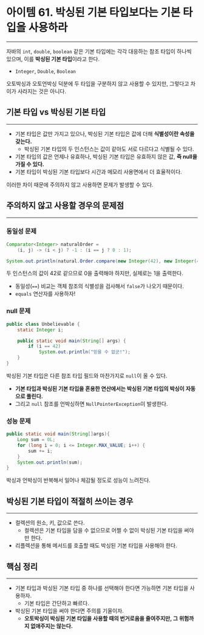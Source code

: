 # 아이템 61. 박싱된 기본 타입보다는 기본 타입을 사용하라

---

자바의 `int`, `double`, `boolean` 같은 기본 타입에는 각각 대응하는 참조 타입이 하나씩 있으며, 이를 **박싱된 기본 타입**이라고 한다.
- `Integer`, `Double`, `Boolean`

오토박싱과 오토언박싱 덕분에 두 타입을 구분하지 않고 사용할 수 있지만, 그렇다고 차이가 사라지는 것은 아니다.

## 기본 타입 vs 박싱된 기본 타입

---

- 기본 타입은 값만 가지고 있으나, 박싱된 기본 타입은 값에 더해 **식별성이란 속성을 갖는다.**
  - 박싱된 기본 타입의 두 인스턴스는 값이 같아도 서로 다르다고 식별될 수 있다.
- 기본 타입의 값은 언제나 유효하나, 박싱된 기본 타입은 유효하지 않은 값, **즉 null을 가질 수 있다.**
- 기본 타입이 박싱된 기본 타입보다 시간과 메모리 사용면에서 더 효율적이다.

이러한 차이 때문에 주의하지 않고 사용하면 문제가 발생할 수 있다.

## 주의하지 않고 사용할 경우의 문제점

---

### 동일성 문제

```java
Comparator<Integer> naturalOrder =
    (i, j) -> (i < j) ? -1 : (i == j ? 0 : 1);

System.out.println(natural.Order.compare(new Integer(42), new Integer(42)));    //1
```

두 인스턴스의 값이 42로 같으므로 0을 출력해야 하지만, 실제로는 1을 출력한다.  
- 동일성(`==`) 비교는 객체 참조의 식별성을 검사해서 `false`가 나오기 때문이다.
- `equals` 연산자를 사용하자!

### null 문제

```java
public class Unbelievable {
    static Integer i;

    public static void main(String[] args) {
        if (i == 42)
            System.out.println("믿을 수 없군!");
    }
}
```

박싱된 기본 타입은 다른 참조 타입 필드와 마찬가지로 `null`이 올 수 있다.
- **기본 타입과 박싱된 기본 타입을 혼용한 연산에서는 박싱된 기본 타입의 박싱이 자동으로 풀린다.**
- 그리고 `null` 참조를 언박싱하면 `NullPointerException`이 발생한다.

### 성능 문제

```java
public static void main(String[]args){
    Long sum = 0L;
    for (long i = 0; i <= Integer.MAX_VALUE; i++) {
        sum += i;
    }
    System.out.println(sum);
}
```

박싱과 언박싱이 반복해서 일어나 체감될 정도로 성능이 느려진다.

## 박싱된 기본 타입이 적절히 쓰이는 경우

---

- 컬렉션의 원소, 키, 값으로 쓴다.
  - 컬렉션은 기본 타입을 담을 수 없으므로 어쩔 수 없이 박싱된 기본 타입을 써야만 한다.
- 리플렉션을 통해 메서드를 호출할 때도 박싱된 기본 타입을 사용해야 한다.

## 핵심 정리

---

- 기본 타입과 박싱된 기본 타입 중 하나를 선택해야 한다면 가능하면 기본 타입을 사용하자.
  - 기본 타입은 간단하고 빠르다.
- 박싱된 기본 타입을 써야 한다면 주의를 기울이자.
  - **오토박싱이 박싱된 기본 타입을 사용할 때의 번거로움을 줄여주지만, 그 위험까지 없애주지는 않는다.**
